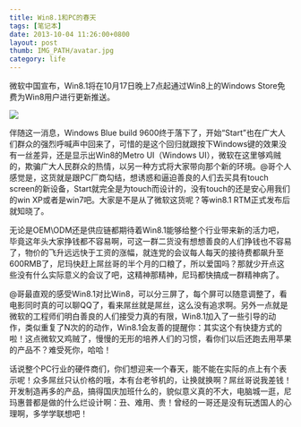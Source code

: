 ```yaml
---
title: Win8.1和PC的春天
tags: [笔记本]
date: 2013-10-04 11:26:00+0800
layout: post
thumb: IMG_PATH/avatar.jpg
category: life
---
```


微软中国宣布，Win8.1将在10月17日晚上7点起通过Win8上的Windows Store免费为Win8用户进行更新推送。

![](https://ww1.sinaimg.cn/mw600/005PvELHgw1f4dirxao75j30dw08hglp.jpg)

伴随这一消息，Windows Blue build 9600终于落下了，开始“Start”也在广大人们群众的强烈呼喊声中回来了，可惜的是这个回归就跟按下Windows键的效果没有一丝差异，还是显示出Win8的Metro UI（Windows UI），微软在这里够鸡贼的，欺骗广大人民群众的热情，以另一种方式将大家带向那个新的环境。@哥个人感觉是，这货就是跟PC厂商勾结，想诱惑和逼迫善良的人们去买具有touch screen的新设备，Start就完全是为touch而设计的，没有touch的还是安心用我们的win XP或者是win7吧。大家是不是从了微软这货呢？等win8.1 RTM正式发布后就知晓了。

无论是OEM\ODM还是供应链都期待着Win8.1能够给整个行业带来新的活力吧，毕竟这年头大家挣钱都不容易啊，可这一群二货没有想想善良的人们挣钱也不容易了，物价的飞升远远快于工资的涨幅，就连党的会议每人每天的接待费都飙升至600RMB了，尼玛快赶上屌丝哥的半个月的口粮了，所以爱国吗？那就少开点这些没有什么实际意义的会议了吧，这精神那精神，尼玛都快搞成一群精神病了。

@哥最直观的感受Win8.1对比Win8，可以分三屏了，每个屏可以随意调整了，看电影同时真的可以聊QQ了，看来屌丝就是屌丝，这么没有追求啊。另外一点就是微软的工程师们明白善良的人们接受力真的有限，Win8.1加入了一些引导的动作，类似重复了N次的的动作，Win8.1会友善的提醒你：其实这个有快捷方式的啦！这点微软又鸡贼了，慢慢的无形的培养人们的习惯，看你们以后还跑去用苹果的产品不？难受死你，哈哈！

话说整个PC行业的硬件商们，你们想迎来一个春天，能不能在实际的点上有个表示呢！众多屌丝只认价格的哦，本有台老爷机的，让换就换啊？屌丝哥说我差钱！开发制造再多的产品，搞得国庆加班什么的，貌似意义真的不大，电脑城一逛，尼玛惠普都是做的什么烂设计啊：丑、难用、贵！曾经的一哥还是没有玩透国人的心理啊，多学学联想吧！
